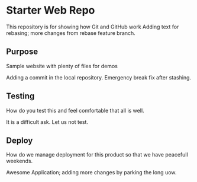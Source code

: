 # Starter Web Repo

This repository is for showing how Git and GitHub work
Adding text for rebasing; more changes from rebase feature branch.

## Purpose

Sample website with plenty of files for demos

Adding a commit in the local repository. Emergency break fix after stashing.

## Testing
How do you test this and feel comfortable that all is well.

It is a difficult ask. Let us not test.

## Deploy
How do we manage deployment for this product so that we have peacefull weekends.

Awesome Application; adding more changes by parking the long uow.
